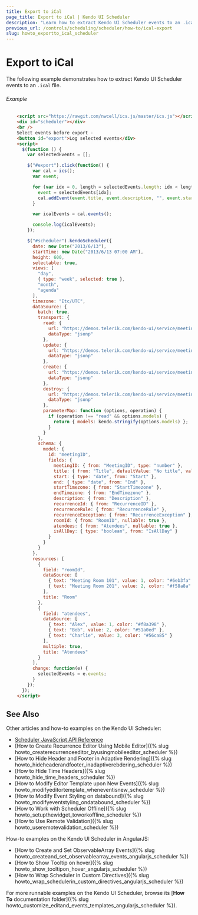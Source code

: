 ```yaml
---
title: Export to iCal
page_title: Export to iCal | Kendo UI Scheduler
description: "Learn how to extract Kendo UI Scheduler events to an .ical file."
previous_url: /controls/scheduling/scheduler/how-to/ical-export
slug: howto_exportto_ical_scheduler
---
```


# Export to iCal

The following example demonstrates how to extract Kendo UI Scheduler events to an `.ical` file.

###### Example

```html
    <script src="https://rawgit.com/nwcell/ics.js/master/ics.js"></script>
    <div id="scheduler"></div>
    <br />
    Select events before export -
    <button id="export">Log selected events</div>
    <script>
      $(function () {
        var selectedEvents = [];

        $("#export").click(function() {
          var cal = ics();
          var event;

          for (var idx = 0, length = selectedEvents.length; idx < length; idx++) {
            event = selectedEvents[idx];
            cal.addEvent(event.title, event.description, "", event.start, event.end);
          }

          var icalEvents = cal.events();

          console.log(icalEvents);
        });

        $("#scheduler").kendoScheduler({
          date: new Date("2013/6/13"),
          startTime: new Date("2013/6/13 07:00 AM"),
          height: 600,
          selectable: true,
          views: [
            "day",
            { type: "week", selected: true },
            "month",
            "agenda"
          ],
          timezone: "Etc/UTC",
          dataSource: {
            batch: true,
            transport: {
              read: {
                url: "https://demos.telerik.com/kendo-ui/service/meetings",
                dataType: "jsonp"
              },
              update: {
                url: "https://demos.telerik.com/kendo-ui/service/meetings/update",
                dataType: "jsonp"
              },
              create: {
                url: "https://demos.telerik.com/kendo-ui/service/meetings/create",
                dataType: "jsonp"
              },
              destroy: {
                url: "https://demos.telerik.com/kendo-ui/service/meetings/destroy",
                dataType: "jsonp"
              },
              parameterMap: function (options, operation) {
                if (operation !== "read" && options.models) {
                  return { models: kendo.stringify(options.models) };
                }
              }
            },
            schema: {
              model: {
                id: "meetingID",
                fields: {
                  meetingID: { from: "MeetingID", type: "number" },
                  title: { from: "Title", defaultValue: "No title", validation: { required: true} },
                  start: { type: "date", from: "Start" },
                  end: { type: "date", from: "End" },
                  startTimezone: { from: "StartTimezone" },
                  endTimezone: { from: "EndTimezone" },
                  description: { from: "Description" },
                  recurrenceId: { from: "RecurrenceID" },
                  recurrenceRule: { from: "RecurrenceRule" },
                  recurrenceException: { from: "RecurrenceException" },
                  roomId: { from: "RoomID", nullable: true },
                  atendees: { from: "Atendees", nullable: true },
                  isAllDay: { type: "boolean", from: "IsAllDay" }
                }
              }
            }
          },
          resources: [
            {
              field: "roomId",
              dataSource: [
                { text: "Meeting Room 101", value: 1, color: "#6eb3fa" },
                { text: "Meeting Room 201", value: 2, color: "#f58a8a" }
              ],
              title: "Room"
            },
            {
              field: "atendees",
              dataSource: [
                { text: "Alex", value: 1, color: "#f8a398" },
                { text: "Bob", value: 2, color: "#51a0ed" },
                { text: "Charlie", value: 3, color: "#56ca85" }
              ],
              multiple: true,
              title: "Atendees"
            }
          ],
          change: function(e) {
            selectedEvents = e.events;
          }
        });
      });
    </script>
```

## See Also

Other articles and how-to examples on the Kendo UI Scheduler:

* [Scheduler JavaScript API Reference](/api/javascript/ui/scheduler)
* [How to Create Recurrence Editor Using Mobile Editor]({% slug howto_createrecurrenceeditor_byusingmobileeditor_scheduler %})
* [How to Hide Header and Footer in Adaptive Rendering]({% slug howto_hideheaderandfooter_inadaptiverebdering_scheduler %})
* [How to Hide Time Headers]({% slug howto_hide_time_headers_scheduler %})
* [How to Modify Editor Template upon New Events]({% slug howto_modifyeditortemplate_wheneventisnew_scheduler %})
* [How to Modify Event Styling on databound]({% slug howto_modifyeventstyling_ondatabound_scheduler %})
* [How to Work with Scheduler Offline]({% slug howto_setupthewidget_toworkoffline_scheduler %})
* [How to Use Remote Validation]({% slug howto_useremotevalidation_scheduler %})

How-to examples on the Kendo UI Scheduler in AngularJS:

* [How to Create and Set ObservableArray Events]({% slug howto_createand_set_observablearray_events_angularjs_scheduler %})
* [How to Show Тooltip on hover]({% slug howto_show_tooltipon_hover_angularjs_scheduler %})
* [How to Wrap Scheduler in Custom Directives]({% slug howto_wrap_schedulerin_custom_directives_angularjs_scheduler %})

For more runnable examples on the Kendo UI Scheduler, browse its [**How To** documentation folder]({% slug howto_customize_editand_events_templates_angularjs_scheduler %}).
